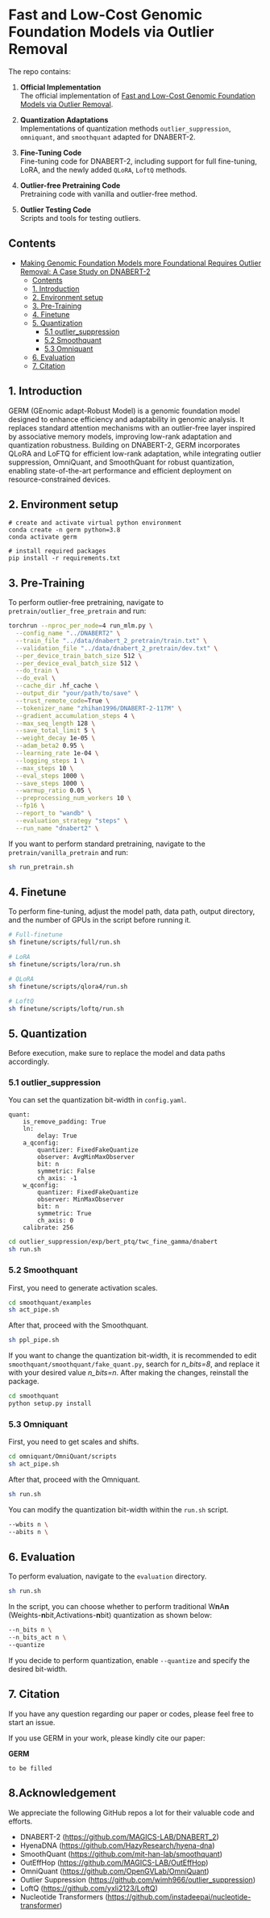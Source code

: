 # Fast and Low-Cost Genomic Foundation Models via Outlier Removal
The repo contains: 
1. **Official Implementation**  
   The official implementation of [Fast and Low-Cost Genomic Foundation Models via Outlier Removal](https://openreview.net/forum?id=oyUiJmkD7H).

2. **Quantization Adaptations**  
   Implementations of quantization methods `outlier_suppression`, `omniquant`, and `smoothquant` adapted for DNABERT-2.

3. **Fine-Tuning Code**  
   Fine-tuning code for DNABERT-2, including support for full fine-tuning, LoRA, and the newly added `QLoRA`, `LoftQ` methods.

4. **Outlier-free Pretraining Code**  
   Pretraining code with vanilla and outlier-free method.

5. **Outlier Testing Code**  
   Scripts and tools for testing outliers.

## Contents

- [Making Genomic Foundation Models more Foundational Requires Outlier Removal: A Case Study on DNABERT-2](#making-genomic-foundation-models-more-foundational-requires-outlier-removal-a-case-study-on-dnabert-2)
  - [Contents](#contents)
  - [1. Introduction](#1-introduction)
  - [2. Environment setup](#2-environment-setup)
  - [3. Pre-Training](#3-pre-training)
  - [4. Finetune](#4-finetune)
  - [5. Quantization](#5-quantization)
    - [5.1 outlier\_suppression](#51-outlier_suppression)
    - [5.2 Smoothquant](#52-smoothquant)
    - [5.3 Omniquant](#53-omniquant)
  - [6. Evaluation](#6-evaluation)
  - [7. Citation](#7-citation)

## 1. Introduction

GERM (GEnomic adapt-Robust Model) is a genomic foundation model designed to enhance efficiency and adaptability in genomic analysis. It replaces standard attention mechanisms with an outlier-free layer inspired by associative memory models, improving low-rank adaptation and quantization robustness. Building on DNABERT-2, GERM incorporates QLoRA and LoFTQ for efficient low-rank adaptation, while integrating outlier suppression, OmniQuant, and SmoothQuant for robust quantization, enabling state-of-the-art performance and efficient deployment on resource-constrained devices.

## 2. Environment setup

    # create and activate virtual python environment
    conda create -n germ python=3.8
    conda activate germ
    
    # install required packages
    pip install -r requirements.txt

## 3. Pre-Training
To perform outlier-free pretraining, navigate to `pretrain/outlier_free_pretrain` and run:

```bash
torchrun --nproc_per_node=4 run_mlm.py \
  --config_name "../DNABERT2" \
  --train_file "../data/dnabert_2_pretrain/train.txt" \
  --validation_file "../data/dnabert_2_pretrain/dev.txt" \
  --per_device_train_batch_size 512 \
  --per_device_eval_batch_size 512 \
  --do_train \
  --do_eval \
  --cache_dir .hf_cache \
  --output_dir "your/path/to/save" \
  --trust_remote_code=True \
  --tokenizer_name "zhihan1996/DNABERT-2-117M" \
  --gradient_accumulation_steps 4 \
  --max_seq_length 128 \
  --save_total_limit 5 \
  --weight_decay 1e-05 \
  --adam_beta2 0.95 \
  --learning_rate 1e-04 \
  --logging_steps 1 \
  --max_steps 10 \
  --eval_steps 1000 \
  --save_steps 1000 \
  --warmup_ratio 0.05 \
  --preprocessing_num_workers 10 \
  --fp16 \
  --report_to "wandb" \
  --evaluation_strategy "steps" \
  --run_name "dnabert2" \
```

If you want to perform standard pretraining, navigate to the `pretrain/vanilla_pretrain` and run:

```bash
sh run_pretrain.sh
```

## 4. Finetune
To perform fine-tuning, adjust the model path, data path, output directory, and the number of GPUs in the script before running it.
```bash
# Full-finetune
sh finetune/scripts/full/run.sh

# LoRA
sh finetune/scripts/lora/run.sh

# QLoRA
sh finetune/scripts/qlora4/run.sh

# LoftQ
sh finetune/scripts/loftq/run.sh
```
## 5. Quantization

Before execution, make sure to replace the model and data paths accordingly.

### 5.1 outlier_suppression

You can set the quantization bit-width in `config.yaml`. 
```
quant:
    is_remove_padding: True
    ln:
        delay: True
    a_qconfig:
        quantizer: FixedFakeQuantize
        observer: AvgMinMaxObserver
        bit: n
        symmetric: False
        ch_axis: -1
    w_qconfig:
        quantizer: FixedFakeQuantize
        observer: MinMaxObserver
        bit: n
        symmetric: True
        ch_axis: 0
    calibrate: 256
```

```bash
cd outlier_suppression/exp/bert_ptq/twc_fine_gamma/dnabert
sh run.sh
```

### 5.2 Smoothquant

First, you need to generate activation scales.
```bash
cd smoothquant/examples
sh act_pipe.sh
```

After that, proceed with the Smoothquant.
```bash
sh ppl_pipe.sh
```

If you want to change the quantization bit-width, it is recommended to edit `smoothquant/smoothquant/fake_quant.py`, search for *n_bits=8*, and replace it with your desired value *n_bits=n*. After making the changes, reinstall the package.
```bash
cd smoothquant
python setup.py install
```

### 5.3 Omniquant

First, you need to get scales and shifts.
```bash
cd omniquant/OmniQuant/scripts
sh act_pipe.sh
```

After that, proceed with the Omniquant.
```bash
sh run.sh
```
You can modify the quantization bit-width within the `run.sh` script.
```bash
--wbits n \
--abits n \
```
## 6. Evaluation
To perform evaluation, navigate to the `evaluation` directory.
```bash
sh run.sh
```
In the script, you can choose whether to perform traditional W**n**A**n** (Weights-**n**bit,Activations-**n**bit) quantization as shown below:  

```bash
--n_bits n \
--n_bits_act n \
--quantize
```

If you decide to perform quantization, enable `--quantize` and specify the desired bit-width.

## 7. Citation

If you have any question regarding our paper or codes, please feel free to start an issue.

If you use GERM in your work, please kindly cite our paper:

**GERM**

```
to be filled
```

## 8.Acknowledgement
We appreciate the following GitHub repos a lot for their valuable code and efforts.
- DNABERT-2 (https://github.com/MAGICS-LAB/DNABERT_2)
- HyenaDNA (https://github.com/HazyResearch/hyena-dna)
- SmoothQuant (https://github.com/mit-han-lab/smoothquant)
- OutEffHop (https://github.com/MAGICS-LAB/OutEffHop)
- OmniQuant (https://github.com/OpenGVLab/OmniQuant)
- Outlier Suppression (https://github.com/wimh966/outlier_suppression)
- LoftQ (https://github.com/yxli2123/LoftQ)
- Nucleotide Transformers (https://github.com/instadeepai/nucleotide-transformer)

